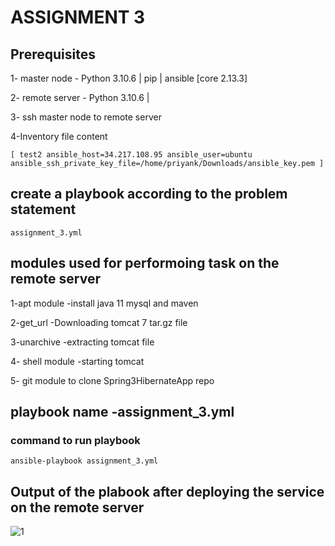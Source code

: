 # ASSIGNMENT 3

## Prerequisites

1- master node - Python 3.10.6 | pip | ansible [core 2.13.3]

2- remote server - Python 3.10.6 | 

3- ssh master node to remote server

4-Inventory file content 
```
[ test2 ansible_host=34.217.108.95 ansible_user=ubuntu ansible_ssh_private_key_file=/home/priyank/Downloads/ansible_key.pem ]
```
## create a playbook according to the problem statement 
```
assignment_3.yml
```
## modules used for performoing task on the remote server

1-apt module -install java 11 mysql and maven

2-get_url -Downloading tomcat 7 tar.gz file

3-unarchive -extracting tomcat file

4- shell module -starting tomcat

5- git module to clone Spring3HibernateApp repo

## playbook name -assignment_3.yml

### command to run playbook 
```
ansible-playbook assignment_3.yml
```
## Output of the plabook after deploying the service on the remote server
 

![1](https://user-images.githubusercontent.com/114915047/194125483-da2c4d97-430e-4a16-8a5c-e93b06a0a1e6.png)
